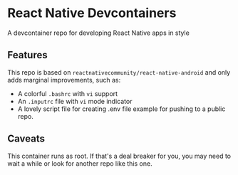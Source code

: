 # React Native Devcontainers

A devcontainer repo for developing React Native apps in style

## Features

This repo is based on `reactnativecommunity/react-native-android` and only
adds marginal improvements, such as:

- A colorful `.bashrc` with `vi` support
- An `.inputrc` file with `vi` mode indicator
- A lovely script file for creating .env file example for pushing to a
  public repo.

## Caveats

This container runs as root. If that's a deal breaker for you, you may need
to wait a while or look for another repo like this one.
